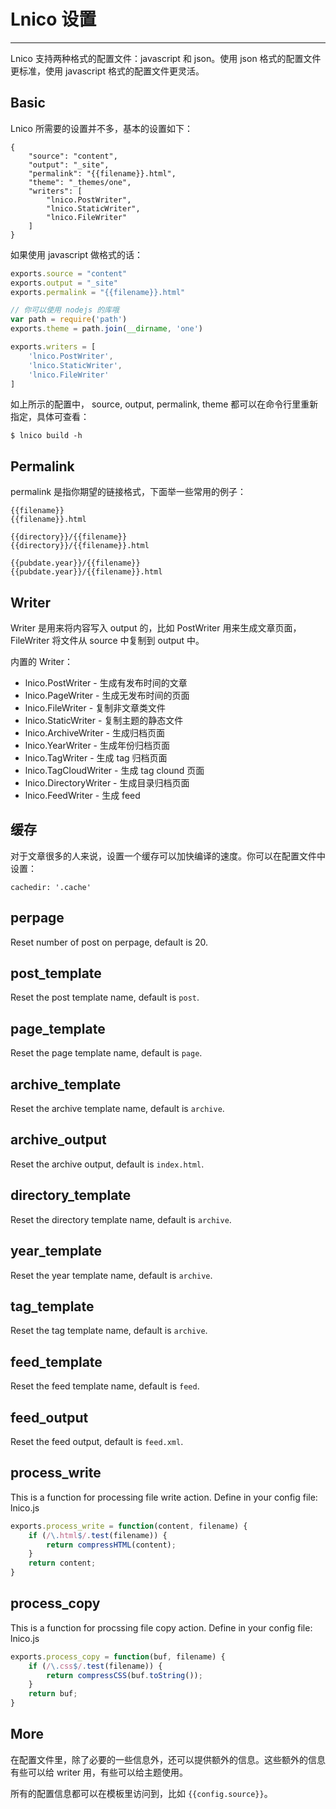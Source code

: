 # Lnico 设置

----------

Lnico 支持两种格式的配置文件：javascript 和 json。使用 json 格式的配置文件更标准，使用 javascript 格式的配置文件更灵活。


## Basic

Lnico 所需要的设置并不多，基本的设置如下：

```
{
    "source": "content",
    "output": "_site",
    "permalink": "{{filename}}.html",
    "theme": "_themes/one",
    "writers": [
        "lnico.PostWriter",
        "lnico.StaticWriter",
        "lnico.FileWriter"
    ]
}
```

如果使用 javascript 做格式的话：

```javascript
exports.source = "content"
exports.output = "_site"
exports.permalink = "{{filename}}.html"

// 你可以使用 nodejs 的库哦
var path = require('path')
exports.theme = path.join(__dirname, 'one')

exports.writers = [
    'lnico.PostWriter',
    'lnico.StaticWriter',
    'lnico.FileWriter'
]
```

如上所示的配置中， source, output, permalink, theme 都可以在命令行里重新指定，具体可查看：

```
$ lnico build -h
```

## Permalink

permalink 是指你期望的链接格式，下面举一些常用的例子：

```
{{filename}}
{{filename}}.html

{{directory}}/{{filename}}
{{directory}}/{{filename}}.html

{{pubdate.year}}/{{filename}}
{{pubdate.year}}/{{filename}}.html
```

## Writer

Writer 是用来将内容写入 output 的，比如 PostWriter 用来生成文章页面，FileWriter 将文件从 source 中复制到 output 中。

内置的 Writer：

- lnico.PostWriter      - 生成有发布时间的文章
- lnico.PageWriter      - 生成无发布时间的页面
- lnico.FileWriter      - 复制非文章类文件
- lnico.StaticWriter    - 复制主题的静态文件
- lnico.ArchiveWriter   - 生成归档页面
- lnico.YearWriter      - 生成年份归档页面
- lnico.TagWriter       - 生成 tag 归档页面
- lnico.TagCloudWriter  - 生成 tag clound 页面
- lnico.DirectoryWriter - 生成目录归档页面
- lnico.FeedWriter      - 生成 feed


## 缓存

对于文章很多的人来说，设置一个缓存可以加快编译的速度。你可以在配置文件中设置：

```
cachedir: '.cache'
```

## perpage

Reset number of post on perpage, default is 20.

## post_template

Reset the post template name, default is `post`.

## page_template

Reset the page template name, default is `page`.

## archive_template

Reset the archive template name, default is `archive`.

## archive_output

Reset the archive output, default is `index.html`.

## directory_template

Reset the directory template name, default is `archive`.

## year_template

Reset the year template name, default is `archive`.

## tag_template

Reset the tag template name, default is `archive`.

## feed_template

Reset the feed template name, default is `feed`.

## feed_output

Reset the feed output, default is `feed.xml`.

## process_write

This is a function for processing file write action. Define in your config
file: lnico.js

```js
exports.process_write = function(content, filename) {
    if (/\.html$/.test(filename)) {
        return compressHTML(content);
    }
    return content;
}
```

## process_copy

This is a function for procssing file copy action. Define in your config
file: lnico.js

```js
exports.process_copy = function(buf, filename) {
    if (/\.css$/.test(filename)) {
        return compressCSS(buf.toString());
    }
    return buf;
}
```

## More

在配置文件里，除了必要的一些信息外，还可以提供额外的信息。这些额外的信息有些可以给 writer 用，有些可以给主题使用。

所有的配置信息都可以在模板里访问到，比如 ``{{config.source}}``。

